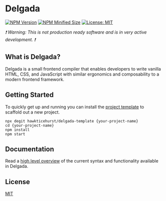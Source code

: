 # Delgada

[![NPM Version](https://img.shields.io/npm/v/delgada?color=blue)](https://www.npmjs.com/package/delgada)
[![NPM Minified Size](https://img.shields.io/bundlephobia/min/delgada)](https://bundlephobia.com/package/delgada@latest)
[![License: MIT](https://img.shields.io/badge/license-MIT-brightgreen)](./LICENSE)

_❗️ Warning: This is not production ready software and is in very active development. ❗️_

## What is Delgada?

Delgada is a small frontend compiler that enables developers to write vanilla HTML, CSS, and JavaScript with similar ergonomics and composability to a modern frontend framework.

## Getting Started

To quickly get up and running you can install the [project template](https://github.com/hawkticehurst/Delgada-template) to scaffold out a new project.

```
npx degit hawkticehurst/delgada-template {your-project-name}
cd {your-project-name}
npm install
npm start
```

## Documentation

Read a [high level overview](./docs/overview.md) of the current syntax and functionality available in Delgada.

## License

[MIT](LICENSE)
